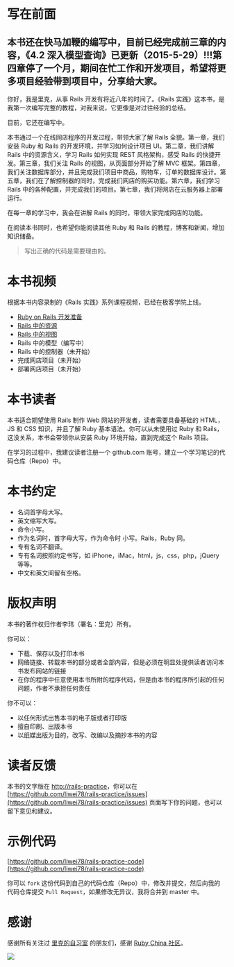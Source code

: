 # 写在前面

## 本书还在快马加鞭的编写中，目前已经完成前三章的内容，《4.2 深入模型查询》已更新（2015-5-29）!!!第四章停了一个月，期间在忙工作和开发项目，希望将更多项目经验带到项目中，分享给大家。

你好，我是里克，从事 Rails 开发有将近八年的时间了。《Rails 实践》这本书，是我第一次编写完整的教程，对我来说，它更像是对过往经验的总结。

目前，它还在编写中。

本书通过一个在线网店程序的开发过程，带领大家了解 Rails 全貌。第一章，我们安装 Ruby 和 Rails 的开发环境，并学习如何设计项目 UI。第二章，我们讲解 Rails 中的资源含义，学习 Rails 如何实现 REST 风格架构，感受 Rails 的快捷开发。第三章，我们关注 Rails 的视图，从页面部分开始了解 MVC 框架。第四章，我们关注数据库部分，并且完成我们项目中商品，购物车，订单的数据库设计。第五章，我们在了解控制器的同时，完成我们网店的购买功能。第六章，我们学习 Rails 中的各种配置，并完成我们的项目。第七章，我们将网店在云服务器上部署运行。

在每一章的学习中，我会在讲解 Rails 的同时，带领大家完成网店的功能。

在阅读本书同时，也希望你能阅读其他 Ruby 和 Rails 的教程，博客和新闻，增加知识储备。

> 写出正确的代码是需要理由的。

# 本书视频

根据本书内容录制的《Rails 实践》系列课程视频，已经在极客学院上线。

* [Ruby on Rails 开发准备](http://www.jikexueyuan.com/course/650.html?hmsr=teacher_liweirails_c650)
* [Rails 中的资源](http://www.jikexueyuan.com/course/741.html?hmsr=teacher_liweirails_c741)
* [Rails 中的视图](http://www.jikexueyuan.com/course/788.html?hmsr=teacher_liweirails_c788)
* Rails 中的模型（编写中）
* Rails 中的控制器（未开始）
* 完成网店项目（未开始）
* 部署网店项目（未开始）

# 本书读者

本书适合期望使用 Rails 制作 Web 网站的开发者，读者需要具备基础的 HTML，JS 和 CSS 知识，并且了解 Ruby 基本语法。你可以从未使用过 Ruby 和 Rails，这没关系，本书会带领你从安装 Ruby 环境开始，直到完成这个 Rails 项目。

在学习的过程中，我建议读者注册一个 github.com 账号，建立一个学习笔记的代码仓库（Repo）中。

# 本书约定

* 名词首字母大写。
* 英文缩写大写。
* 命令小写。
* 作为名词时，首字母大写，作为命令时 小写。Rails，Ruby 同。
* 专有名词不翻译。
* 专有名词按照约定书写，如 iPhone，iMac，html，js，css，php，jQuery 等等。
* 中文和英文间留有空格。

# 版权声明

本书的著作权归作者李玮（署名：里克）所有。

你可以：

* 下载、保存以及打印本书
* 网络链接、转载本书的部分或者全部内容，但是必须在明显处提供读者访问本书发布网站的链接
* 在你的程序中任意使用本书所附的程序代码，但是由本书的程序所引起的任何问题，作者不承担任何责任

你不可以：

* 以任何形式出售本书的电子版或者打印版
* 擅自印刷、出版本书
* 以纸媒出版为目的，改写、改编以及摘抄本书的内容

# 读者反馈

本书的文字版在 [http://rails-practice](http://rails-practice)，你可以在 [https://github.com/liwei78/rails-practice/issues](https://github.com/liwei78/rails-practice/issues) 页面写下你的问题，也可以留下意见和建议。

# 示例代码

[https://github.com/liwei78/rails-practice-code](https://github.com/liwei78/rails-practice-code)

你可以 `fork` 这份代码到自己的代码仓库（Repo）中，修改并提交，然后向我的代码仓库提交 `Pull Request`，如果修改无异议，我将合并到 master 中。

# 感谢

感谢所有关注过 [里克的自习室](http://railser.cn/) 的朋友们，感谢 [Ruby China 社区](https://ruby-china.org)。

![](http://railser.cn/uploads/weixin.jpg)
